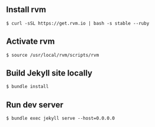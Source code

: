 ## Install rvm

~~~~
$ curl -sSL https://get.rvm.io | bash -s stable --ruby
~~~~


## Activate rvm

~~~~
$ source /usr/local/rvm/scripts/rvm
~~~~


## Build Jekyll site locally

~~~~
$ bundle install
~~~~


## Run dev server

~~~~
$ bundle exec jekyll serve --host=0.0.0.0
~~~~
